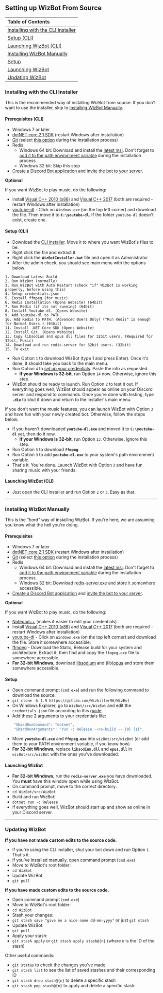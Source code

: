 ## Setting up WizBot From Source


| Table of Contents |
| :------------- |
| [Installing with the CLI Installer](https://wizbot.readthedocs.io/en/latest/guides/From%20Source/#installing-with-the-cli-installer) |
| [Setup (CLI)](https://wizbot.readthedocs.io/en/latest/guides/From%20Source/#setup-cli) |
| [Launching WizBot (CLI)](https://wizbot.readthedocs.io/en/latest/guides/From%20Source/#launching-wizbot-cli) |
| [Installing WizBot Manually](https://wizbot.readthedocs.io/en/latest/guides/From%20Source/#installing-wizbot-manually) |
| [Setup](https://wizbot.readthedocs.io/en/latest/guides/From%20Source/#setup) 
| [Launching WizBot](https://wizbot.readthedocs.io/en/latest/guides/From%20Source/#launching-wizbot) 
| [Updating WizBot](https://wizbot.readthedocs.io/en/latest/guides/From%20Source/#updating-wizbot) |

### Installing with the CLI Installer
This is the recommended way of installing WizBot from source. If you don't want to use the installer, skip to [Installing WizBot Manually](https://wizbot.readthedocs.io/en/latest/guides/From%20Source/#installing-wizbot-manually).

#### Prerequisites (CLI)
- Windows 7 or later
- [dotNET core 2.1 SDK][dotNET] (restart Windows after installation)
- [Git] (select [this option](https://i.imgur.com/zlWVTsi.png) during the installation process)
- Redis  
  - Windows 64 bit: Download and install the [latest msi][Redis]. Don't forget to [add it to the path environment variable](https://i.imgur.com/uUby6Xw.png) during the installation process.
  - Windows 32 bit: Skip this step  
- [Create a Discord Bot application](http://wizbot.readthedocs.io/en/latest/JSON%20Explanations/#creating-discord-bot-application) and [invite the bot to your server](http://wizbot.readthedocs.io/en/latest/JSON%20Explanations/#inviting-your-bot-to-your-server).  

**Optional**

If you want WizBot to play music, do the following:
- Install [Visual C++ 2010 (x86)] and [Visual C++ 2017] (both are required - restart Windows after installation)
- [youtube-dl] - Click on `Windows.exe` (on the top left corner) and download the file. Then move it to **`C:\youtube-dl`**. If the folder `youtube-dl` doesn't exist, create one.

#### Setup (CLI)

- Download the [CLI installer](https://raw.githubusercontent.com/Wizkiller96/WizBotInstallerWin/1.9/WizBotInstaller.bat). Move it to where you want WizBot's files to be.
- Right click the file and extract it.
- Right click the **`WizBotInstaller.bat`** file and open it as Administrator
- After the admin check, you should see main menu with the options below:
```
1. Download Latest Build
2. Run WizBot (normally)
3. Run WizBot with Auto Restart (check "if" WizBot is working properly, before using this)
4. Setup credentials.json
5. Install ffmpeg (for music)
6. Redis Installation (Opens Website) (64bit)
7. Run Redis (if its not running) (64bit)
8. Install Youtube-dl. (Opens Website)
9. Add Youtube-dl to PATH.
10. Add Redis to PATH. (Advanced Users Only) ("Run Redis" is enough for Normal Users.) (64bit)
11. Install .NET Core SDK (Opens Website)
12. Install Git. (Opens Website)
13. Copy libsodium and opus dll files for 32bit users. (Required for 32bit, Music)
14. Download and run redis-server for 32bit users. (32bit)
15. To exit
```
- Run Option `1` to download WizBot (type 1 and press Enter). Once it's done, it should take you back to the main menu.
- Run Option `4` to [set up your credentials](http://wizbot.readthedocs.io/en/latest/JSON%20Explanations/). Paste the info as requested.
  - **If your Windows is 32-bit**, run Option `14` now. Otherwise, ignore this step.
- WizBot should be ready to launch. Run Option `2` to test it out. If everything goes well, WizBot should appear as online on your Discord server and respond to commands. Once you're done with testing, type **`.die`** to shut it down and return to the installer's main menu.


If you don't want the music features, you can launch WizBot with Option `3` and have fun with your newly created bot. Otherwise, follow the steps below.

- If you haven't downloaded **`youtube-dl.exe`** and moved it to **`C:\youtube-dl`** yet, then do it now.
  - **If your Windows is 32-bit**, run Option `13`. Otherwise, ignore this step.
- Run Option `5` to download **`ffmpeg`**.
- Run Option `9` to add **`youtube-dl.exe`** to your system's path environment variable.
- That's it. You're done. Launch WizBot with Option `3` and have fun sharing music with your friends.

#### Launching WizBot (CLI)
- Just open the CLI installer and run Option `2` or `3`. Easy as that.

---

### Installing WizBot Manually 
This is the *"hard"* way of installing WizBot. If you're here, we are assuming you know what the hell you're doing.

#### Prerequisites
- Windows 7 or later
- [dotNET core 2.1 SDK][dotNET] (restart Windows after installation)
- [Git] (select [this option](https://i.imgur.com/zlWVTsi.png) during the installation process)
- Redis  
  - Windows 64 bit: Download and install the [latest msi][Redis]. Don't forget to [add it to the path environment variable](https://i.imgur.com/uUby6Xw.png) during the installation process.
  - Windows 32 bit: Download [redis-server.exe](https://github.com/Wizkiller96/WizBotFiles/blob/master/x86%20Prereqs/redis-server.exe?raw=true) and store it somewhere accessible.  
- [Create a Discord Bot application](http://wizbot.readthedocs.io/en/latest/JSON%20Explanations/#creating-discord-bot-application) and [invite the bot to your server](http://wizbot.readthedocs.io/en/latest/JSON%20Explanations/#inviting-your-bot-to-your-server).  

**Optional**

If you want WizBot to play music, do the following:
- [Notepad++] (makes it easier to edit your credentials)
- Install [Visual C++ 2010 (x86)] and [Visual C++ 2017] (both are required - restart Windows after installation)
- [youtube-dl] - Click on `Windows.exe` (on the top left corner) and download the file. Store it somewhere accessible.
- [ffmpeg] - Download the Static, Release build for your system and architecture. Extract it, then find and copy the `ffmpeg.exe` file to somewhere accessible.
- **For 32-bit Windows**, download [libsodium](https://github.com/Wizkiller96/WizBotFiles/blob/master/x86%20Prereqs/WizBot_Music/libsodium.dll?raw=true) and (lib)[opus](https://github.com/Wizkiller96/WizBotFiles/blob/master/x86%20Prereqs/WizBot_Music/opus.dll?raw=true) and store them somewhere accessible.

#### Setup
- Open command prompt (`cmd.exe`) and run the following command to download the source:
- `git clone -b 1.9 https://gitlab.com/Wizkiller96/WizBot`  
- On Windows Explorer, go to `WizBot/src/WizBot` and edit the `credentials.json` file according to this [guide](http://wizbot.readthedocs.io/en/latest/JSON%20Explanations/#setting-up-credentialsjson-file).
- Add these 2 arguments to your credentials file:
```js
    "ShardRunCommand": "dotnet",
    "ShardRunArguments": "run -c Release --no-build -- {0} {1}",
```
- Move **`youtube-dl.exe`** and **`ffmpeg.exe`** into `wizBot/src/wizBot` (or add them to your PATH environment variable, if you know how) 
- **For 32-bit Windows**, replace **`libsodium.dll`** and **`opus.dll`** in `wizBot/src/wizBot` with the ones you've downloaded.

#### Launching WizBot  
- **For 32-bit Windows**, run the **`redis-server.exe`** you have downloaded. You **must** have this window open while using WizBot.
- On command prompt, move to the correct directory:
- `cd WizBot/src/WizBot`  
- Build and run WizBot:
- `dotnet run -c Release`  
- If everything goes well, WizBot should start up and show as online in your Discord server.

---

### Updating WizBot  
**If you have not made custom edits to the source code.**
- If you're using the CLI installer, shut your bot down and run Option `1`. That's it.
- If you've installed manually, open command prompt (`cmd.exe`)
- Move to WizBot's root folder:
- `cd WizBot`
- Update WizBot:
- `git pull` 

**If you have made custom edits to the source code.**
- Open command prompt (`cmd.exe`)
- Move to WizBot's root folder:
- `cd WizBot`
- Stash your changes:
- `git stash save "give me a nice name dd-mm-yyyy"` or just `git stash`
- Update WizBot:
- `git pull`
- Apply your stash:
- `git stash apply` or `git stash apply stash@{n}` (where `n` is the ID of the stash)

Other useful commands:
  - `git status` to check the changes you've made
  - `git stash list` to see the list of saved stashes and their corresponding ID
  - `git stash drop stash@{n}` to delete a specific stash
  - `git stash pop stash@{n}` to apply and delete a specific stash

[Notepad++]: https://notepad-plus-plus.org/
[dotNET]: https://www.microsoft.com/net/download/
[Redis]: https://github.com/MicrosoftArchive/redis/releases/tag/win-3.0.504
[Git]: https://git-scm.com/downloads
[Visual C++ 2010 (x86)]: https://download.microsoft.com/download/1/6/5/165255E7-1014-4D0A-B094-B6A430A6BFFC/vcredist_x86.exe
[Visual C++ 2017]: https://support.microsoft.com/en-us/help/2977003/the-latest-supported-visual-c-downloads
[SourceGuide]: https://wizbot.readthedocs.io/en/latest/guides/From%20Source/
[DockerGuide]: https://wizbot.readthedocs.io/en/latest/guides/Docker%20Guide/
[ffmpeg]: https://ffmpeg.zeranoe.com/builds/
[youtube-dl]: https://rg3.github.io/youtube-dl/download.html
